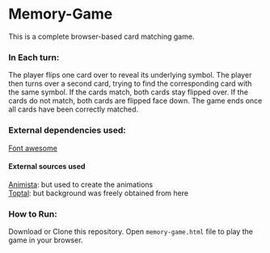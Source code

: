 # Memory-Game
This is a complete browser-based card matching game.

### In Each turn:
The player flips one card over to reveal its underlying symbol.
The player then turns over a second card, trying to find the corresponding card with the same symbol.
If the cards match, both cards stay flipped over.
If the cards do not match, both cards are flipped face down.
The game ends once all cards have been correctly matched.

### External dependencies used:
[Font awesome](https://fontawesome.com/)

  #### External sources used
  [Animista](http://animista.net/): but used to create the animations   
  [Toptal](https://www.toptal.com/designers/subtlepatterns/): but background was freely obtained from here

### How to Run:
Download or Clone this repository.
Open `memory-game.html` file to play the game in your browser.

